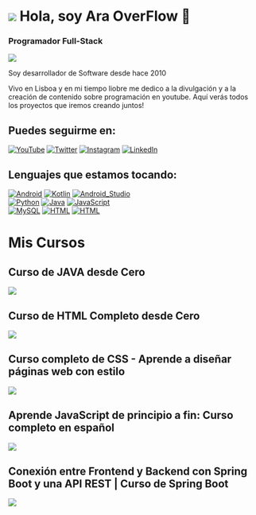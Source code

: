 # ![](https://i.imgur.com/B2MvZwF.png) Hola, soy Ara OverFlow 👋
### Programador Full-Stack

![](https://i.imgur.com/1rpx63Z.png)


Soy desarrollador de Software desde hace 2010

Vivo en Lisboa y en mi tiempo liobre me dedico a la divulgación y a la creación de contenido sobre programación en youtube.
Aquí verás todos los proyectos que iremos creando juntos!





## Puedes seguirme en:

[![YouTube](https://img.shields.io/badge/YouTube-AraOverFlow-FF0000?style=for-the-badge&logo=youtube&logoColor=white&labelColor=101010)](https://youtube.com/@araoverflow)
[![Twitter](https://img.shields.io/badge/Twitter-araoverflow-1DA1F2?style=for-the-badge&logo=twitter&logoColor=white&labelColor=101010)](https://twitter.com/araoverflow)
[![Instagram](https://img.shields.io/badge/Instagram-araoverflow-E4405F?style=for-the-badge&logo=instagram&logoColor=white&labelColor=101010)](https://instagram.com/araoverflow)
[![LinkedIn](https://img.shields.io/badge/LinkedIn-AraOverFlow-0077B5?style=for-the-badge&logo=linkedin&logoColor=white&labelColor=101010)](https://www.linkedin.com/in/ara-168638278/)

## Lenguajes que estamos tocando:

[![Android](https://img.shields.io/badge/Android-3DDC84?style=for-the-badge&logo=android&logoColor=white&labelColor=101010)]()
[![Kotlin](https://img.shields.io/badge/Kotlin-0095D5?style=for-the-badge&logo=kotlin&logoColor=white&labelColor=101010)]()
[![Android_Studio](https://img.shields.io/badge/Android_Studio-3DDC84?style=for-the-badge&logo=android-studio&logoColor=white&labelColor=101010)]()
</br>
[![Python](https://img.shields.io/badge/Python-yellow?style=for-the-badge&logo=python&logoColor=white&labelColor=101010)]()
[![Java](https://img.shields.io/badge/Java-007396?style=for-the-badge&logo=java&logoColor=white&labelColor=101010)]()
[![JavaScript](https://img.shields.io/badge/JavaScript-F7DF1E?style=for-the-badge&logo=javascript&logoColor=white&labelColor=101010)]()
</br>
[![MySQL](https://img.shields.io/badge/MySQL-4479A1?style=for-the-badge&logo=mysql&logoColor=white&labelColor=101010)]()
[![HTML](https://img.shields.io/badge/Html-007396?style=for-the-badge&logo=html&logoColor=white&labelColor=101010)]()
[![HTML](https://img.shields.io/badge/CSS-F7DF1E?style=for-the-badge&logo=html&logoColor=white&labelColor=101010)]()


# Mis Cursos

## Curso de JAVA desde Cero
<a href="https://youtube.com/playlist?list=PL5WIDRX6OlG_xc0w96IdKU1Jse7wHRIby" target="_blank"> <img src="https://i.imgur.com/wHRfBnN.png"></a>

## Curso de HTML Completo desde Cero
<a href="https://youtu.be/kHyKwz4c--o" target="_blank"> <img src="https://i.imgur.com/TKek01a.jpg"></a>

## Curso completo de CSS - Aprende a diseñar páginas web con estilo
<a href="https://youtu.be/c1w7FBb2Qdw" target="_blank"> <img src="https://i.imgur.com/NmNdakg.jpg"></a>

## Aprende JavaScript de principio a fin: Curso completo en español
<a href="https://youtu.be/kFzrcMsFouA" target="_blank"> <img src="https://i.imgur.com/9VA8WKy.jpg"></a>

## Conexión entre Frontend y Backend con Spring Boot y una API REST | Curso de Spring Boot
<a href="https://youtu.be/00_36HIaicA" target="_blank"> <img src="https://i.imgur.com/wRzeNEU.png"></a>
